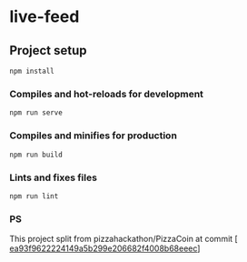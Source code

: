 # live-feed

## Project setup
```
npm install
```

### Compiles and hot-reloads for development
```
npm run serve
```

### Compiles and minifies for production
```
npm run build
```

### Lints and fixes files
```
npm run lint
```

### PS


This project split from pizzahackathon/PizzaCoin at commit [ <a href="https://github.com/pizzahackathon/PizzaCoin/commit/a71519c359479bd583db08ee4285be5adad30686">ea93f9622224149a5b299e206682f4008b68eeec</a>]
